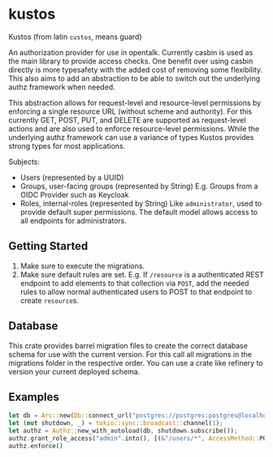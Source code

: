 <!--
SPDX-FileCopyrightText: OpenTalk GmbH <mail@opentalk.eu>

SPDX-License-Identifier: EUPL-1.2
-->

# kustos

Kustos (from latin `custos`, means guard)

An authorization provider for use in opentalk.
Currently casbin is used as the main library to provide access checks.
One benefit over using casbin directly is more typesafety with the added cost of removing some flexibility.
This also aims to add an abstraction to be able to switch out the underlying authz framework when needed.

This abstraction allows for request-level and resource-level permissions by enforcing a single resource URL (without scheme and authority).
For this currently GET, POST, PUT, and DELETE are supported as request-level actions and are also used to enforce resource-level permissions.
While the underlying authz framework can use a variance of types Kustos provides strong types for most applications.

Subjects:

- Users (represented by a UUID)
- Groups, user-facing groups (represented by String)
  E.g. Groups from a OIDC Provider such as Keycloak
- Roles, internal-roles (represented by String)
  Like `administrator`, used to provide default super permissions.
  The default model allows access to all endpoints for administrators.

## Getting Started

1. Make sure to execute the migrations.
2. Make sure default rules are set. E.g. If `/resource` is a authenticated REST endpoint to add elements to that collection via `POST`,
   add the needed rules to allow normal authenticated users to POST to that endpoint to create `resource`s.

## Database

This crate provides barrel migration files to create the correct database schema for use with the current version.
For this call all migrations in the migrations folder in the respective order. You can use a crate like refinery to version your current deployed schema.

## Examples

```rust
let db = Arc::new(Db::connect_url("postgres://postgres:postgres@localhost/kustos"));
let (mut shutdown, _) = tokio::sync::broadcast::channel(1);
let authz = Authz::new_with_autoload(db, shutdown.subscribe());
authz.grant_role_access("admin".into(), [(&"/users/*", AccessMethod::POST)]);
authz.enforce()
```
